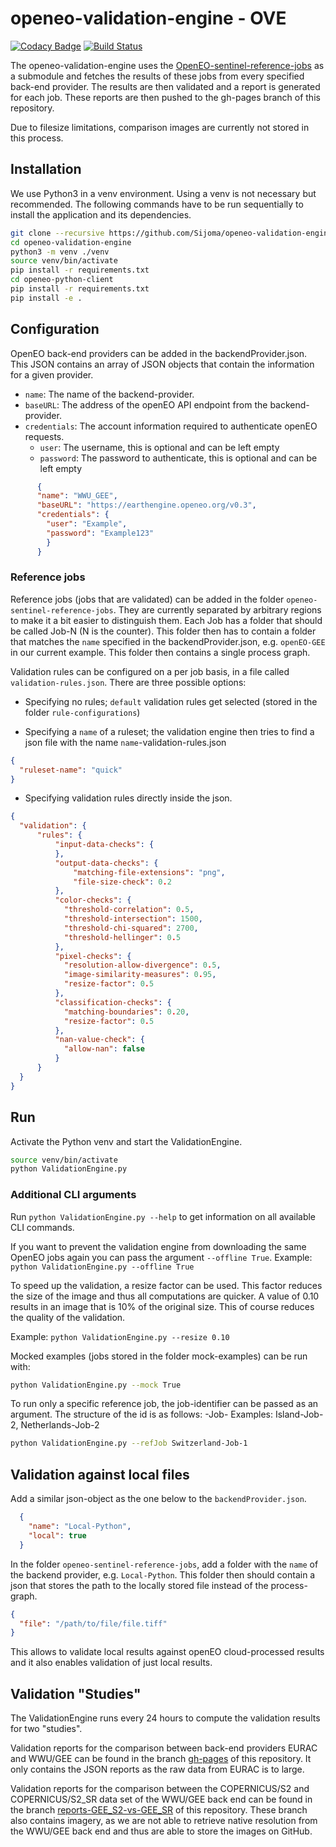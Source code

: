 # openeo-validation-engine - OVE

[![Codacy Badge](https://api.codacy.com/project/badge/Grade/072695f2ebbb404cb0512b711efa76d4)](https://app.codacy.com/app/simonschulte1991/openeo-validation-engine?utm_source=github.com&utm_medium=referral&utm_content=Sijoma/openeo-validation-engine&utm_campaign=Badge_Grade_Dashboard)
[![Build Status](https://travis-ci.com/Sijoma/openeo-validation-engine.svg?branch=master)](https://travis-ci.com/Sijoma/openeo-validation-engine)

The openeo-validation-engine uses the [OpenEO-sentinel-reference-jobs](https://github.com/Sijoma/openeo-sentinel-reference-jobs) as a submodule and fetches the results of these jobs from every specified back-end provider. The results are then validated and a report is generated for each job. These reports are then pushed to the gh-pages branch of this repository.

Due to filesize limitations, comparison images are currently not stored in this process.


## Installation
We use Python3 in a venv environment. Using a venv is not necessary but recommended. The following commands have to be run sequentially to install the application and its dependencies.

```bash
git clone --recursive https://github.com/Sijoma/openeo-validation-engine
cd openeo-validation-engine
python3 -m venv ./venv
source venv/bin/activate
pip install -r requirements.txt
cd openeo-python-client
pip install -r requirements.txt
pip install -e .
```

## Configuration

OpenEO back-end providers can be added in the backendProvider.json. This JSON contains an array of JSON objects that
contain the information for a given provider.

* `name`: The name of the backend-provider.
* `baseURL`: The address of the openEO API endpoint from the backend-provider.
* `credentials`: The account information required to authenticate openEO requests.
  * `user`: The username, this is optional and can be left empty
  * `password`: The password to authenticate, this is optional and can be left empty

```json
      {
      "name": "WWU_GEE",
      "baseURL": "https://earthengine.openeo.org/v0.3",
      "credentials": {
        "user": "Example",
        "password": "Example123"
        }
      }
```

### Reference jobs

Reference jobs (jobs that are validated) can be added in the folder `openeo-sentinel-reference-jobs`. They are currently
separated by arbitrary regions to make it a bit easier to distinguish them. Each Job has a folder that should be called
Job-N (N is the counter). This folder then has to contain a folder that matches the `name` specified in the backendProvider.json,
e.g. `openEO-GEE` in our current example. This folder then contains a single process graph.

Validation rules can be configured on a per job basis, in a file called `validation-rules.json`. There are three possible options:

* Specifying no rules; `default` validation rules get selected (stored in the folder `rule-configurations`)

* Specifying a `name` of a ruleset; the validation engine then tries to find a json file with the name `name`-validation-rules.json

```json
{
  "ruleset-name": "quick"
}
```

* Specifying validation rules directly inside the json.

```json
{
  "validation": {
      "rules": {
          "input-data-checks": {
          },
          "output-data-checks": {
              "matching-file-extensions": "png",
              "file-size-check": 0.2
          },
          "color-checks": {
            "threshold-correlation": 0.5,
            "threshold-intersection": 1500,
            "threshold-chi-squared": 2700,
            "threshold-hellinger": 0.5
          },
          "pixel-checks": {
            "resolution-allow-divergence": 0.5,
            "image-similarity-measures": 0.95,
            "resize-factor": 0.5
          },
          "classification-checks": {
            "matching-boundaries": 0.20,
            "resize-factor": 0.5
          },
          "nan-value-check": {
            "allow-nan": false
          }
      }
  }
}
```

## Run

Activate the Python venv and start the ValidationEngine.

```bash
source venv/bin/activate
python ValidationEngine.py
```

### Additional CLI arguments

Run `python ValidationEngine.py --help` to get information on all available CLI commands.

If you want to prevent the validation engine from downloading the same OpenEO jobs again you can pass the argument `--offline True`.
Example:
`python ValidationEngine.py --offline True`

To speed up the validation, a resize factor can be used. This factor reduces the size of the image and thus all computations are quicker. A value of 0.10 results in an image that is 10% of the original size. This of course reduces the quality of the validation.

Example:
`python ValidationEngine.py --resize 0.10`

Mocked examples (jobs stored in the folder mock-examples) can be run with:

```bash
python ValidationEngine.py --mock True 
```

To run only a specific reference job, the job-identifier can be passed as an argument.
The structure of the id is as follows: <Region>-Job-<Number>
Examples: Island-Job-2, Netherlands-Job-2

```bash
python ValidationEngine.py --refJob Switzerland-Job-1 
```


## Validation against local files

Add a similar json-object as the one below to the `backendProvider.json`.

```json
  {
    "name": "Local-Python",
    "local": true
  }
```

In the folder `openeo-sentinel-reference-jobs`, add a folder with the `name` of the backend provider, e.g. `Local-Python`.
This folder then should contain a json that stores the path to the locally stored file instead of the process-graph.

```json
{
  "file": "/path/to/file/file.tiff"
}
```

This allows to validate local results against openEO cloud-processed results and it also enables validation of just local results.

## Validation "Studies"

The ValidationEngine runs every 24 hours to compute the validation results for two "studies". 

Validation reports for the comparison between back-end providers EURAC and WWU/GEE can be found in the branch [gh-pages](https://github.com/Sijoma/openeo-validation-engine/tree/gh-pages) of this repository. It only contains the JSON reports as the raw data from EURAC is to large.

Validation reports for the comparison between the COPERNICUS/S2 and COPERNICUS/S2_SR data set of the WWU/GEE back end can be found in the branch [reports-GEE_S2-vs-GEE_SR](https://github.com/Sijoma/openeo-validation-engine/tree/reports-GEE_S2-vs-GEE_SR) of this repository. These branch also contains imagery, as we are not able to retrieve native resolution from the WWU/GEE back end and thus are able to store the images on GitHub.
